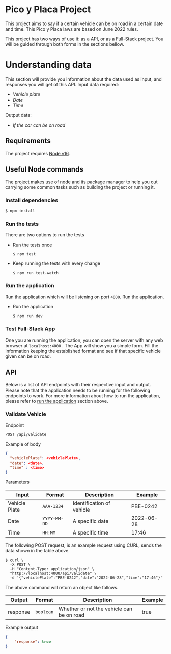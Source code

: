 # Pico y Placa Project

This project aims to say if a certain vehicle can be on road in a certain date and time. This Pico y Placa laws are based on June 2022 rules.

This project has two ways of use it: as a API, or as a Full-Stack project. You will be guided through both forms in the sections bellow.



# Understanding data

This section will provide you information about the data used as input, and responses you will get of this API.
Input data required:

- _Vehicle plate_
- _Date_
- _Time_

Output data:

- _If the car can be on road_


## Requirements

The project requires [Node v16](https://nodejs.org/).

## Useful Node commands

The project makes use of node and its package manager to help you out carrying some common tasks such as building the
project or running it.

### Install dependencies

```console
$ npm install
```

### Run the tests

There are two options to run the tests

- Run the tests once

  ```console
  $ npm test
  ```

- Keep running the tests with every change

  ```console
  $ npm run test-watch
  ```

### Run the application

Run the application which will be listening on port `4000`. Run the application.

- Run the application 

  ```console
  $ npm run dev
  ```

### Test Full-Stack App

One you are running the application, you can open the server with any web browser at `localhost:4000` . The App will show you a simple form. Fill the information keeping the established format and see if that specific vehicle given can be on road.


## API

Below is a list of API endpoints with their respective input and output. Please note that the application needs to be
running for the following endpoints to work. For more information about how to run the application, please refer
to [run the application](#run-the-application) section above.

### Validate Vehicle

Endpoint

```text
POST /api/validate
```

Example of body

```json
{
  "vehiclePlate": <vehiclePlate>,
  "date": <date>,
  "time" : <time>
}
```

Parameters

| Input         | Format       | Description               |Example    |
| ------------- | ------------ | ------------------------  |---------- |
| Vehicle Plate | `AAA-1234`   | Identification of vehicle |PBE-0242   |
| Date          | `YYYY-MM-DD` | A specific date           |2022-06-28 |
| Time          | `HH:MM`      | A specific time           |17:46      |


The following POST request, is an example request using CURL, sends the data shown in the table above.

```console
$ curl \
  -X POST \
  -H "Content-Type: application/json" \
  "http://localhost:4000/api/validate" \
  -d '{"vehiclePlate":"PBE-0242","date":"2022-06-28","time":"17:46"}'
```

The above command will return an object like follows.

| Output        | Format       | Description                               | Example    |
| ------------- | ------------ | ----------------------------------------- | ---------- |
| response      | `boolean`    | Whether or not the vehicle can be on road | true       |

Example output

```json
{
    "response": true
}
```

